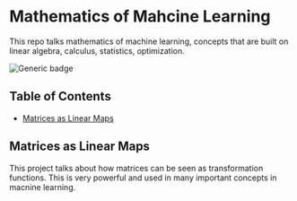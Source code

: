 # Mathematics of Mahcine Learning

This repo talks mathematics of machine learning, concepts that are built on linear algebra, calculus, statistics, optimization. 

![Generic badge](https://img.shields.io/badge/maintained-yes-green.svg)

## Table of Contents

* [Matrices as Linear Maps](#matrices-as-linear-maps)


## Matrices as Linear Maps

This project talks about how matrices can be seen as transformation functions. This is very powerful and used in many important concepts in macnine learning. 